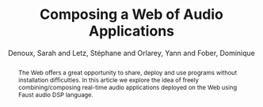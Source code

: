 --- 
  title: "Composing a Web of Audio Applications" 
  abstract: "The Web offers a great opportunity to share, deploy and use programs without installation difficulties. In this article we explore the idea of freely combining/composing real-time audio applications deployed on the Web using Faust audio DSP language." 
  address: "Paris" 
  author: "Denoux, Sarah and Letz, Stéphane and Orlarey, Yann and Fober, Dominique" 
  booktitle: "Proceedings of the International Web Audio Conference" 
  editor: "Goldszmidt, Samuel and Schnell, Norbert and Saiz, Victor and Matuszewski, Benjamin" 
  month: "Proceedings of the International Web Audio Conference"
  pages: "" 
  publisher: "IRCAM" 
  series: "WAC '15"
  type: "Poster"  
  year: "2015" 
  id: "2015_EA_32" 
  tags: year2015 
  pdflink: /_data/papers/pdf/2015/2015_32.pdf
  ISSN: Can't find it!
---